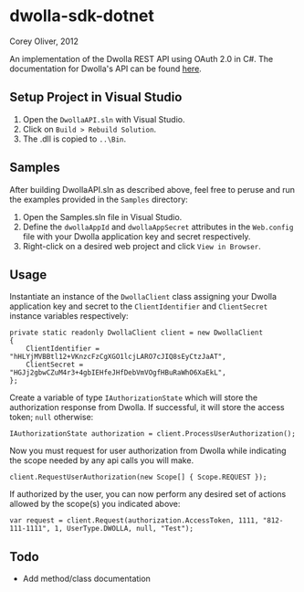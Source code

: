 dwolla-sdk-dotnet
================================================================
Corey Oliver, 2012

An implementation of the Dwolla REST API using OAuth 2.0 in C#. The documentation for Dwolla's API can be found [here][1].

Setup Project in Visual Studio
----------------------------

1.   Open the `DwollaAPI.sln` with Visual Studio.
2.   Click on `Build > Rebuild Solution`.
3.   The .dll is copied to `..\Bin`.

Samples
-----

After building DwollaAPI.sln as described above, feel free to peruse and run the examples provided in the `Samples` directory:

1.   Open the Samples.sln file in Visual Studio.
2.   Define the `dwollaAppId` and `dwollaAppSecret` attributes in the `Web.config` file with your Dwolla application key and secret respectively.
2.   Right-click on a desired web project and click `View in Browser`.

Usage
-----

Instantiate an instance of the `DwollaClient` class assigning your Dwolla application key and secret to the `ClientIdentifier` and `ClientSecret` instance variables respectively:

    private static readonly DwollaClient client = new DwollaClient
    {
        ClientIdentifier = "hHLYjMVBBtl12+VKnzcFzCgXGO1lcjLARO7cJIQ8sEyCtzJaAT",
        ClientSecret = "HGJj2gbwCZuM4r3+4gbIEHfeJHfDebVmVOgfHBuRaWhO6XaEkL",
    };

Create a variable of type `IAuthorizationState` which will store the authorization response from Dwolla. If successful, it will store the access token; `null` otherwise:
         
    IAuthorizationState authorization = client.ProcessUserAuthorization();

Now you must request for user authorization from Dwolla while indicating the scope needed by any api calls you will make.

    client.RequestUserAuthorization(new Scope[] { Scope.REQUEST });


If authorized by the user, you can now perform any desired set of actions allowed by the scope(s) you indicated above: 

    var request = client.Request(authorization.AccessToken, 1111, "812-111-1111", 1, UserType.DWOLLA, null, "Test");

Todo
-----

*   Add method/class documentation  

[1]: https://www.dwolla.com/developers
